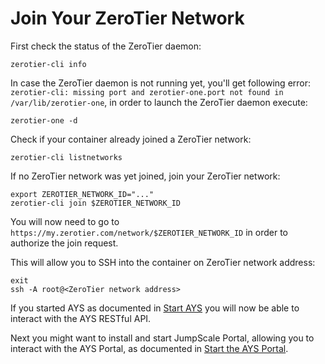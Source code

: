 # Join Your ZeroTier Network

First check the status of the ZeroTier daemon:
```shell
zerotier-cli info
```

In case the ZeroTier daemon is not running yet, you'll get following error: `zerotier-cli: missing port and zerotier-one.port not found in /var/lib/zerotier-one`, in order to launch the ZeroTier daemon execute:
```shell
zerotier-one -d
```

Check if your container already joined a ZeroTier network:
```shell
zerotier-cli listnetworks
```

If no ZeroTier network was yet joined, join your ZeroTier network:
```shell
export ZEROTIER_NETWORK_ID="..."
zerotier-cli join $ZEROTIER_NETWORK_ID
```

You will now need to go to `https://my.zerotier.com/network/$ZEROTIER_NETWORK_ID` in order to authorize the join request.

This will allow you to SSH into the container on ZeroTier network address:
```shell
exit
ssh -A root@<ZeroTier network address>
```

If you started AYS as documented in [Start AYS](startays.md) you will now be able to interact with the AYS RESTful API.

Next you might want to install and start JumpScale Portal, allowing you to interact with the AYS Portal, as documented in [Start the AYS Portal](portal.md).
